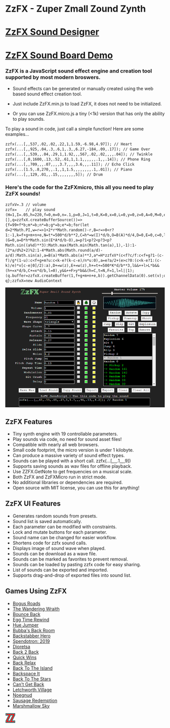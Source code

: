 # ZzFX - Zuper Zmall Zound Zynth

# [ZzFX Sound Designer](https://killedbyapixel.github.io/ZzFX)
# [ZzFX Sound Board Demo](https://codepen.io/KilledByAPixel/full/BaowKzv)

### ZzFX is a JavaScript sound effect engine and creation tool supported by most modern broswers.

- Sound effects can be generated or manually created using the web based sound effect creation tool.

- Just include ZzFX.min.js to load ZzFX, it does not need to be initialized.

- Or you can use ZzFX.micro.js a tiny (<1k) version that has only the ability to play sounds.

To play a sound in code, just call a simple function! Here are some examples...

```
zzfx(...[,,537,.02,.02,.22,1,1.59,-6.98,4.97]); // Heart
zzfx(...[,,925,.04,.3,.6,1,.3,,6.27,-184,.09,.17]); // Game Over
zzfx(...[,,539,,.04,.29,1,1.92,,,567,.02,.02,,,,.04]); // Twinkle
zzfx(...[,0,1600,.13,.52,.61,1,1.1,,,,,,.1,,.14]); // Phone Ring
zzfx(...[,,709,,,.07,,,,3.7,,,,3.6,,,.11]); // Echo Click
zzfx(...[1.5,.8,270,,.1,,1,1.5,,,,,,,,.1,.01]); // Piano
zzfx(...[,,129,.01,,.15,,,,,,,,5]); // Drum
```

### Here's the code for the ZzFXmicro, this all you need to play ZzFX sounds!

```
zzfxV=.3 // volume
zzfx=    // play sound
(H=1,I=.05,h=220,f=0,m=0,n=.1,p=0,J=1,t=0,K=0,x=0,L=0,y=0,z=0,A=0,M=0,e=0,u=1,g=0,b=44100,v=[],q=zzfxX.createBufferSource())=>{f=99+f*b;m*=b;n*=b;g*=b;e*=b;for(let d=2*Math.PI,w=r=>1+2*r*Math.random()-r,B=r=>0<r?1:-1,k=f+g+m+n+e,N=t*=500*d/b**2,C=h*=w(I)*d/b,O=B(A)*d/4,D=0,E=0,c=0,l=1,F=0,G=0,a=0;c<k;v[c++]=a)++G>100*M&&(G=0,a=D*h*Math.sin(E*A*d/b-O),a=p?1<p?2<p?3<p?Math.sin((a%d)**3):Math.max(Math.min(Math.tan(a),1),-1):1-(2*a/d%2+2)%2:1-4*Math.abs(Math.round(a/d)-a/d):Math.sin(a),a=B(a)*Math.abs(a)**J,a*=H*zzfxV*(c<f?c/f:c<f+g?1-(c-f)/g*(1-u):c<f+g+m?u:c<k-e?(k-c-e)/n*u:0),a=e?a/2+(e>c?0:(c<k-e?1:(c-k)/e)*v[c-e|0]/2):a),D+=w(z),E+=w(z),h+=t+=500*K*d/b**3,l&&++l>L*b&&(h+=x*d/b,C+=x*d/b,l=0),y&&++F>y*b&&(h=C,t=N,F=1,l=l||1);(q.buffer=zzfxX.createBuffer(1,f+g+m+n+e,b)).getChannelData(0).set(v);q.connect(zzfxX.destination);q.start();return q};zzfxX=new AudioContext
```

![ZzFX Image](/screenshot.jpg)

## ZzFX Features

- Tiny synth engine with 19 controllable parameters.
- Play sounds via code, no need for sound asset files!
- Compatible with nearly all web browsers.
- Small code footprint, the micro version is under 1 kilobyte.
- Can produce a massive variety of sound effect types.
- Sounds can be played with a short call. zzfx(...[,,,,.1,,,,9])
- Supports saving sounds as wav files for offline playback.
- Use ZZFX.GetNote to get frequencies on a musical scale.
- Both ZzFX and ZzFXMicro run in strict mode.
- No additional libraries or dependencies are required.
- Open source with MIT license, you can use this for anything!

## ZzFX UI Features

- Generates random sounds from presets.
- Sound list is saved automatically.
- Each parameter can be modified with constraints.
- Lock and mutate buttons for each parameter.
- Sound name can be changed for easier workflow.
- Shortens code for zzfx sound calls.
- Displays image of sound wave when played.
- Sounds can be download as a wave file.
- Sounds can be marked as favorites to prevent removal.
- Sounds can be loaded by pasting zzfx code for easy sharing.
- List of sounds can be exported and imported.
- Supports drag-and-drop of exported files into sound list.

## Games Using ZzFX

- [Bogus Roads](https://www.newgrounds.com/portal/view/747570)
- [The Wandering Wraith](https://js13kgames.com/entries/the-wandering-wraith)
- [Bounce Back](https://js13kgames.com/entries/bounce-back)
- [Egg Time Rewind](https://killedbyapixel.itch.io/egg-time)
- [Hue Jumper](https://killedbyapixel.itch.io/hue-jumper)
- [Bubba's Back Room](https://js13kgames.com/entries/bubbas-back-room)
- [Backstabber Hero](https://js13kgames.com/entries/backstabber-hero)
- [Spendotron: 2019](https://killedbyapixel.itch.io/currency-wars)
- [Dioretsa](https://js13kgames.com/entries/20461-dioretsa)
- [Back 2 Back](https://js13kgames.com/entries/back-2-back)
- [Quick Wins](https://js13kgames.com/entries/quick-wins)
- [Back Relax](http://js13kgames.com/entries/back-relax)
- [Back To The Island](https://js13kgames.com/entries/back-to-the-island)
- [Backspace It](http://js13kgames.com/entries/backspace-it)
- [Back To The Stars](https://js13kgames.com/entries/back-to-the-stars)
- [Can't Get Back](https://js13kgames.com/entries/cant-get-back)
- [Letchworth Village](https://js13kgames.com/entries/letchworth-village)
- [Noegnud](https://js13kgames.com/entries/noegnud)
- [Sausage Redemption](https://gogoprog.itch.io/sausage-redemption)
- [Marshmallow Sky](https://github.com/baturinsky/marshmallow-sky) 

![ZzFX Image](/favicon.png) 
